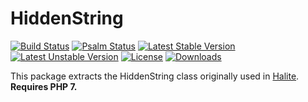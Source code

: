 # HiddenString

[![Build Status](https://github.com/paragonie/hidden-string/actions/workflows/ci.yml/badge.svg)](https://github.com/paragonie/hidden-string/actions)
[![Psalm Status](https://github.com/paragonie/hidden-string/actions/workflows/static.yml/badge.svg)](https://github.com/paragonie/hidden-string/actions)
[![Latest Stable Version](https://poser.pugx.org/paragonie/hidden-string/v/stable)](https://packagist.org/packages/paragonie/hidden-string)
[![Latest Unstable Version](https://poser.pugx.org/paragonie/hidden-string/v/unstable)](https://packagist.org/packages/paragonie/hidden-string)
[![License](https://poser.pugx.org/paragonie/hidden-string/license)](https://packagist.org/packages/paragonie/hidden-string)
[![Downloads](https://img.shields.io/packagist/dt/paragonie/hidden-string.svg)](https://packagist.org/packages/paragonie/hidden-string)

This package extracts the HiddenString class originally used in [Halite](https://github.com/paragonie/halite).
**Requires PHP 7.**
